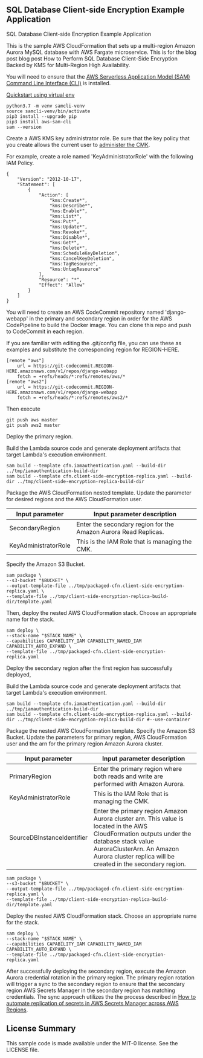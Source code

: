 ## SQL Database Client-side Encryption Example Application

SQL Database Client-side Encryption Example Application

This is the sample AWS CloudFormation that sets up a multi-region Amazon Aurora MySQL database with AWS Fargate microservice. This is for the blog post blog post How to Perform SQL Database Client-Side Encryption Backed by KMS for Multi-Region High Availability.

You will need to ensure that the [AWS Serverless Application Model (SAM) Command Line Interface (CLI)](https://docs.aws.amazon.com/serverless-application-model/latest/developerguide/serverless-sam-cli-install.html) is installed.

[Quickstart using virtual env](https://github.com/awslabs/aws-sam-cli/issues/1266#issuecomment-510253729)

```
python3.7 -m venv samcli-venv
source samcli-venv/bin/activate
pip3 install --upgrade pip
pip3 install aws-sam-cli
sam --version
```

Create a AWS KMS key administrator role. Be sure that the key policy that you create allows the current user to [administer the CMK](https://aws.amazon.com/premiumsupport/knowledge-center/update-key-policy-future/).

For example, create a role named 'KeyAdministratorRole' with the following IAM Policy.

```
{
    "Version": "2012-10-17",
    "Statement": [
        {
            "Action": [
                "kms:Create*",
                "kms:Describe*",
                "kms:Enable*",
                "kms:List*",
                "kms:Put*",
                "kms:Update*",
                "kms:Revoke*",
                "kms:Disable*",
                "kms:Get*",
                "kms:Delete*",
                "kms:ScheduleKeyDeletion",
                "kms:CancelKeyDeletion",
                "kms:TagResource",
                "kms:UntagResource"
            ],
            "Resource": "*",
            "Effect": "Allow"
        }
    ]
}
```

You will need to create an AWS CodeCommit repository named 'django-webapp' in the primary and secondary region in order for the AWS CodePipeline to build the Docker image. You can clone this repo and push to CodeCommit in each region.

If you are familiar with editing the .git/config file, you can use these as examples and substitute the corresponding region for REGION-HERE.

```
[remote "aws"]
    url = https://git-codecommit.REGION-HERE.amazonaws.com/v1/repos/django-webapp
    fetch = +refs/heads/*:refs/remotes/aws/*
[remote "aws2"]
    url = https://git-codecommit.REGION-HERE.amazonaws.com/v1/repos/django-webapp
    fetch = +refs/heads/*:refs/remotes/aws2/*
```

Then execute

```
git push aws master
git push aws2 master

```

Deploy the primary region.

Build the Lambda source code and generate deployment artifacts that target Lambda's execution environment.

```
sam build --template cfn.iamauthentication.yaml --build-dir ../tmp/iamauthentication-build-dir
sam build --template cfn.client-side-encryption-replica.yaml --build-dir ../tmp/client-side-encryption-replica-build-dir
```

Package the AWS CloudFormation nested template. Update the parameter for desired regions and the AWS CloudFormation user.

Input parameter |    Input parameter description
--- | ---
SecondaryRegion  |  Enter the secondary region for the Amazon Aurora Read Replicas.
KeyAdministratorRole  | This is the IAM Role that is managing the CMK.

Specify the Amazon S3 Bucket.

```
sam package \
--s3-bucket "$BUCKET" \
--output-template-file ../tmp/packaged-cfn.client-side-encryption-replica.yaml \
--template-file ../tmp/client-side-encryption-replica-build-dir/template.yaml
```

Then, deploy the nested AWS CloudFormation stack. Choose an appropriate name for the stack.

```
sam deploy \
--stack-name "$STACK_NAME" \
--capabilities CAPABILITY_IAM CAPABILITY_NAMED_IAM CAPABILITY_AUTO_EXPAND \
--template-file ../tmp/packaged-cfn.client-side-encryption-replica.yaml
```

Deploy the secondary region after the first region has successfully deployed,

Build the Lambda source code and generate deployment artifacts that target Lambda's execution environment.

```
sam build --template cfn.iamauthentication.yaml --build-dir ../tmp/iamauthentication-build-dir
sam build --template cfn.client-side-encryption-replica.yaml --build-dir ../tmp/client-side-encryption-replica-build-dir #--use-container
```

Package the nested AWS CloudFormation template. Specify the Amazon S3 Bucket. Update the parameters for primary region, AWS CloudFormation user and the arn for the primary region Amazon Aurora cluster.

Input parameter  |  Input parameter description
--- | ---
PrimaryRegion  |  Enter the primary region where both reads and write are performed with Amazon Aurora.
KeyAdministratorRole  |  This is the IAM Role that is managing the CMK.
SourceDBInstanceIdentifier  |  Enter the primary region Amazon Aurora cluster arn. This value is located in the AWS CloudFormation outputs under the database stack value AuroraClusterArn. An Amazon Aurora cluster replica will be created in the secondary region.

```
sam package \
--s3-bucket "$BUCKET" \
--output-template-file ../tmp/packaged-cfn.client-side-encryption-replica.yaml \
--template-file ../tmp/client-side-encryption-replica-build-dir/template.yaml
```



Deploy the nested AWS CloudFormation stack. Choose an appropriate name for the stack.

```
sam deploy \
--stack-name "$STACK_NAME" \
--capabilities CAPABILITY_IAM CAPABILITY_NAMED_IAM CAPABILITY_AUTO_EXPAND \
--template-file ../tmp/packaged-cfn.client-side-encryption-replica.yaml
```

After successfully deploying the secondary region, execute the Amazon Aurora credential rotation in the primary region. The primary region rotation will trigger a sync to the secondary region to ensure that the secondary region AWS Secrets Manager in the secondary region has matching credentials. The sync approach utilizes the the process described in [How to automate replication of secrets in AWS Secrets Manager across AWS Regions](https://aws.amazon.com/blogs/security/how-to-automate-replication-of-secrets-in-aws-secrets-manager-across-aws-regions/).


## License Summary

This sample code is made available under the MIT-0 license. See the LICENSE file.
